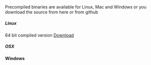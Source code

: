 Precompiled binaries are available for Linux, Mac and Windows or you download the source from here
or from github


##### Linux

64 bit compiled version [Download](linux/laneslexicon)


##### OSX


#### Windows
